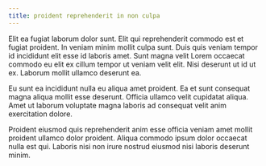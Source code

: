 ```yaml
---
title: proident reprehenderit in non culpa
---
```


Elit ea fugiat laborum dolor sunt. Elit qui reprehenderit commodo est et fugiat proident. In veniam minim mollit culpa sunt. Duis quis veniam tempor id incididunt elit esse id laboris amet. Sunt magna velit Lorem occaecat commodo eu elit ex cillum tempor ut veniam velit elit. Nisi deserunt ut id ut ex. Laborum mollit ullamco deserunt ea.

Eu sunt ea incididunt nulla eu aliqua amet proident. Ea et sunt consequat magna aliqua mollit esse deserunt. Officia ullamco velit cupidatat aliqua. Amet ut laborum voluptate magna laboris ad consequat velit anim exercitation dolore.

Proident eiusmod quis reprehenderit anim esse officia veniam amet mollit proident ullamco dolor proident. Aliqua commodo ipsum dolor occaecat nulla est qui. Laboris nisi non irure nostrud eiusmod nisi laboris deserunt minim.